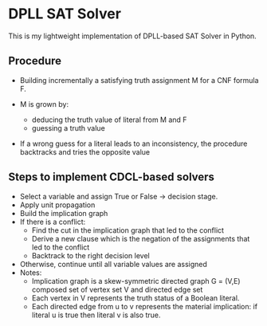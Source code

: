 # DPLL SAT Solver

This is my lightweight implementation of DPLL-based SAT Solver in Python.

## Procedure

- Building incrementally a satisfying truth assignment M for a CNF formula F.
- M is grown by:
    - deducing the truth value of literal from M and F
    - guessing a truth value

- If a wrong guess for a literal leads to an inconsistency, the procedure
backtracks and tries the opposite value

## Steps to implement CDCL-based solvers
- Select a variable and assign True or False -> decision stage.
- Apply unit propagation
- Build the implication graph
- If there is a conflict:
    - Find the cut in the implication graph that led to the conflict
    - Derive a new clause which is the negation of the assignments that led to the conflict
    - Backtrack to the right decision level
- Otherwise, continue until all variable values are assigned
- Notes:
    - Implication graph is a skew-symmetric directed graph G = (V,E) composed set of vertex set V and directed edge set
    - Each vertex in V represents the truth status of a Boolean literal.
    - Each directed edge from u to v represents the material implication: if literal u is true then literal v is also true.